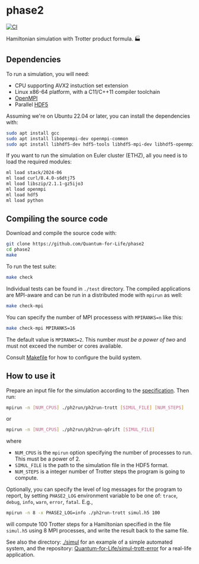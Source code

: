phase2
======

[![CI](https://github.com/Quantum-for-Life/phase2/actions/workflows/CI.yml/badge.svg?branch=main)](https://github.com/Quantum-for-Life/phase2/actions/workflows/CI.yml)

Hamiltonian simulation with Trotter product formula. 🏭


Dependencies
------------

To run a simulation, you will need:

- CPU supporting AVX2 instuction set extension
- Linux x86-64 platform, with a C11/C++11 compiler toolchain
- [OpenMPI][openmpi-website]
- Parallel [HDF5][hdf5-website]

Assuming we're on Ubuntu 22.04 or later, you can install the dependencies with:

```bash
sudo apt install gcc
sudo apt install libopenmpi-dev openmpi-common
sudo apt install libhdf5-dev hdf5-tools libhdf5-mpi-dev libhdf5-openmpi-dev
```

If you want to run the simulation on Euler cluster (ETHZ), all you need is to
load the required modules:

```bash
ml load stack/2024-06
ml load curl/8.4.0-s6dtj75
ml load libszip/2.1.1-gz5ijo3
ml load openmpi
ml load hdf5
ml load python
```

[hdf5-website]: https://www.hdfgroup.org/solutions/hdf5/
[openmpi-website]: https://www.open-mpi.org/


Compiling the source code
-------------------------

Download and compile the source code with:

```bash
git clone https://github.com/Quantum-for-Life/phase2
cd phase2
make
```

To run the test suite:

```bash
make check
```

Individual tests can be found in `./test` directory. The compiled applications
are MPI-aware and can be run in a distributed mode with `mpirun` as well:

```bash
make check-mpi
```

You can specify the number of MPI processess with `MPIRANKS=n` like this:

```bash
make check-mpi MPIRANKS=16
```

The default value is `MPIRANKS=2`. This number *must be a power of two*
and must not exceed the number or cores available.

Consult [Makefile](./Makefile) for how to configure the build system.


How to use it
-------------

Prepare an input file for the simulation according to the
[specification](./simul/simul-h5-specs.md). Then run:

```bash
mpirun -n [NUM_CPUS] ./ph2run/ph2run-trott [SIMUL_FILE] [NUM_STEPS]
```

or

```bash
mpirun -n [NUM_CPUS] ./ph2run/ph2run-qdrift [SIMUL_FILE]
```

where

- `NUM_CPUS` is the `mpirun` option specifying the number of processes to
  run. This must be a power of 2.
- `SIMUL_FILE` is the path to the simulation file in the HDF5 format.
- `NUM_STEPS` is a integer number of Trotter steps the program is going to
  compute.

Optionally, you can specify the level of log messages for the program to report,
by setting `PHASE2_LOG` environment variable to be one of: `trace`,
`debug`, `info`, `warn`, `error`, `fatal`. E.g.,

```bash
mpirun -n 8 -x PHASE2_LOG=info ./ph2run-trott simul.h5 100
```

will compute 100 Trotter steps for a Hamiltonian specified in the file
`simul.h5` using 8 MPI processes, and write the result back to the same file.

See also the directory: [./simul](./simul) for an example of a simple automated system,
and the repository:
[Quantum-for-Life/simul-trott-error](https://github.com/Quantum-for-Life/simul-trott-error)
for a real-life application.

